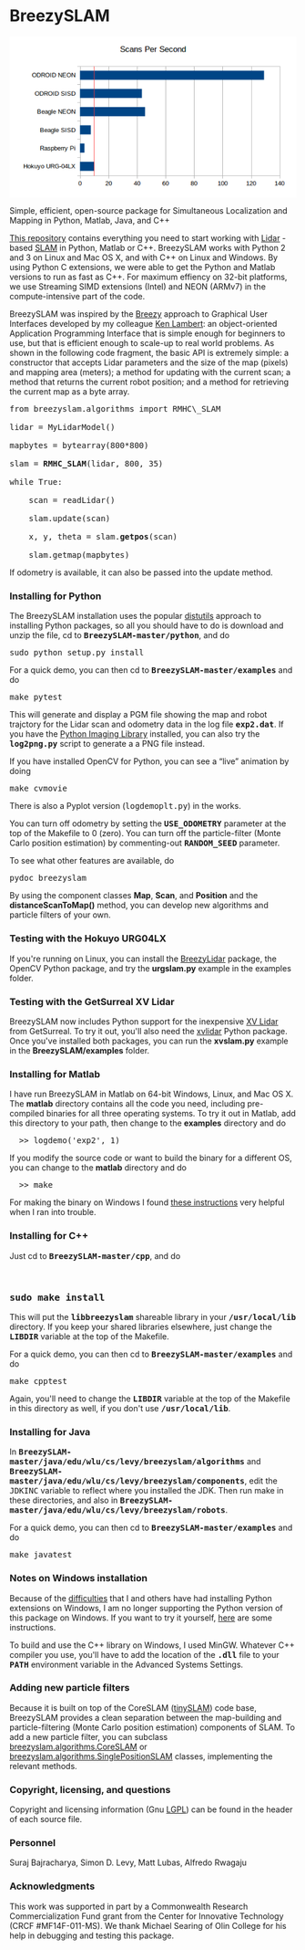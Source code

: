 BreezySLAM
==========

<img src="scanrates.png" align="center">

Simple, efficient, open-source package for Simultaneous Localization and Mapping in Python, Matlab, Java, and C++

<a href="https://github.com/simondlevy/BreezySLAM">This repository</a> contains everything you need to
start working with 
<a href="http://en.wikipedia.org/wiki/Lidar">Lidar</a>
-based
<a href="http://en.wikipedia.org/wiki/Simultaneous_localization_and_mapping">SLAM</a> 
in Python, Matlab or C++.  BreezySLAM works with Python 2 and 3 on Linux and Mac OS X, and
with C++ on Linux and Windows.
By using Python C extensions, we were able to get the Python and Matlab versions to run
as fast as C++. For maximum effiency on 32-bit platforms, we use Streaming
SIMD extensions (Intel) and NEON (ARMv7) in the compute-intensive part
of the code.
</p><p>
BreezySLAM was inspired by the <a href="http://home.wlu.edu/%7Elambertk/#Software">Breezy</a>
approach to Graphical User Interfaces developed by my colleague 
<a href="http://home.wlu.edu/%7Elambertk/">Ken Lambert</a>: an object-oriented
Application Programming Interface that is simple enough for beginners to use,
but that is efficient enough to scale-up to real world problems. 
As shown in the following code fragment, the basic API is extremely 
simple: a constructor that accepts Lidar parameters and the size of 
the map (pixels) and mapping area (meters); a method for updating with the current scan; a method that returns
the current robot position; and a method for retrieving the current map as a byte
array.

<pre>
from breezyslam.algorithms import RMHC\_SLAM

lidar = MyLidarModel()

mapbytes = bytearray(800*800)

slam = <b>RMHC_SLAM</b>(lidar, 800, 35) 

while True:

    scan = readLidar()

    slam.update(scan)

    x, y, theta = slam.<b>getpos</b>(scan)

    slam.getmap(mapbytes)
</pre>

If odometry is available, it can also be passed into the update method.  


</p><h3>Installing for Python</h3>

<p>
The BreezySLAM installation uses the popular
<a href="http://docs.python.org/2/distutils/introduction.html">distutils</a> 
approach to installing Python packages, so all you should have to do is
download and unzip the file, cd to <tt><b>BreezySLAM-master/python</b></tt>, and do 

<pre>
sudo python setup.py install
</pre>

For a quick demo, you can then cd to <tt><b>BreezySLAM-master/examples</b></tt> and do

<pre>
make pytest
</pre>


This will generate and display a PGM file showing the
map and robot trajctory for the Lidar scan and odometry data in the log file
<tt><b>exp2.dat</b></tt>.  If you have the 
<a href="http://www.pythonware.com/products/pil/">Python Imaging Library</a> installed,
you can also try the <b><tt>log2png.py</tt></b> script to generate a
a PNG file instead.

If you have installed OpenCV for Python, you can see a &ldquo;live&rdquo; animation
by doing

<pre>
make cvmovie
</pre>

There is also a Pyplot version (<tt>logdemoplt.py</tt>) in the works.

You can turn off odometry by setting the <b><tt>USE_ODOMETRY</tt></b>
parameter at the top of the Makefile to 0 (zero). You can turn off 
the particle-filter (Monte Carlo position estimation) by commenting-out
<b><tt>RANDOM_SEED</tt></b> parameter.

<p>

To see what other features are available, do 

<pre>
pydoc breezyslam
</pre>

By using the component classes <b>Map</b>, <b>Scan</b>, and
<b>Position</b> and the <b>distanceScanToMap()</b> method,
you can develop new algorithms and particle filters of your own.

<p><h3>Testing with the Hokuyo URG04LX</h3>

If you're running on Linux, you can install the <a href="http://home.wlu.edu/~levys/software/breezylidar/">BreezyLidar</a> package, the OpenCV Python package, and 
try the  <b>urgslam.py</b> example in the examples folder.

<p><h3>Testing with the GetSurreal XV Lidar</h3>

BreezySLAM now includes Python support for the inexpensive 
<a href="https://www.getsurreal.com/product/xv-lidar-sensor-mount-package">XV Lidar</a> from GetSurreal.
To try it out, you'll also need the <a href="https://github.com/simondlevy/xvlidar">xvlidar</a> 
Python package.  Once you've installed
both packages, you can run the <b>xvslam.py</b> example in the <b>BreezySLAM/examples</b> folder.

</p><h3>Installing for Matlab</h3>

<p>
I have run BreezySLAM in Matlab on 64-bit Windows, Linux, and Mac OS X. The <b>matlab</b> directory contains all the code you
need, including pre-compiled binaries for all three operating systems.  To try it out in Matlab, add this directory to your
path, then change to the <b>examples</b> directory and do

<pre>
  >> logdemo('exp2', 1)
</pre> 

If you modify the source code or want to build the binary for a different OS, you can change to the <b>matlab</b> 
directory and do

<pre>
  >> make
</pre>

For making the binary on Windows I found 
<a href="http://www.mathworks.com/matlabcentral/answers/95039-why-does-the-sdk-7-1-installation-fail-with-an-installation-failed-message-on-my-windows-system">these instructions</a> very helpful when I ran into trouble.

<h3>Installing for C++</h3>

Just cd to <tt><b>BreezySLAM-master/cpp</b></tt>, and do

&nbsp; &nbsp; <h3><b><tt>sudo make install</tt></b></h3>

This will put the <tt><b>libbreezyslam</b></tt> shareable library in your <tt><b>/usr/local/lib</b></tt>
directory.  If you keep your shared libraries elsewhere, just change the <tt><b>LIBDIR</b></tt>
variable at the top of the Makefile.

<p>

For a quick demo, you can then cd to <tt><b>BreezySLAM-master/examples</b></tt> and do

<pre>
make cpptest
</pre>

<p>

Again, you'll need to change the <tt><b>LIBDIR</b></tt> variable at the top of 
the Makefile in this directory as well, if you don't use <tt><b>/usr/local/lib</b></tt>.

</p><p>

<h3>Installing for Java</h3>

In <tt><b>BreezySLAM-master/java/edu/wlu/cs/levy/breezyslam/algorithms</b></tt> and
<tt><b>BreezySLAM-master/java/edu/wlu/cs/levy/breezyslam/components</b></tt>,
edit the <tt>JDKINC</tt> variable to reflect where you installed the JDK.
Then run make in these directories, and also in
<tt><b>BreezySLAM-master/java/edu/wlu/cs/levy/breezyslam/robots</b></tt>.

<p>

For a quick demo, you can then cd to <tt><b>BreezySLAM-master/examples</b></tt> and do

<pre>
make javatest
</pre>

<h3>Notes on Windows installation</h3>


Because of the 
<a href="http://stackoverflow.com/questions/2817869/error-unable-to-find-vcvarsall-bat">difficulties</a> that I and others have had installing Python extensions on Windows, I am no longer supporting 
the Python version of this package on Windows. If you want to try it yourself, <a href="https://docs.python.org/2/extending/windows.html">here</a> are some instructions.
<p>
To build and use the C++ library on Windows, I used MinGW. Whatever C++ compiler
you use, you'll have to add the location of the <tt><b>.dll</b></tt> file to your
<tt><b>PATH</b></tt> environment variable in the Advanced Systems Settings.

<h3>Adding new particle filters</h3>

Because it is built on top of the CoreSLAM (<a href="https://openslam.org/tinyslam.html">tinySLAM</a>) code base, BreezySLAM
provides a clean separation between
the map-building and particle-filtering (Monte Carlo position estimation)
components of SLAM.  To add a new particle filter, you can subclass 
<a href="doc/breezyslam.algorithms.html#CoreSLAM">breezyslam.algorithms.CoreSLAM</a> or 
<a href="doc/breezyslam.algorithms.html#SinglePositionSLAM">breezyslam.algorithms.SinglePositionSLAM</a>
classes, implementing the relevant methods.


<h3>Copyright, licensing, and questions</h3>

Copyright and licensing information (Gnu 
<a href="https://www.gnu.org/licenses/lgpl.html">LGPL</a>) 
can be found in the header of each source file. 

<h3>Personnel</h3>

Suraj Bajracharya, Simon D. Levy, Matt Lubas, Alfredo Rwagaju

<h3>Acknowledgments</h3>

This work was supported in part by a  Commonwealth Research Commercialization Fund
grant from the Center for Innovative Technology (CRCF #MF14F-011-MS). We thank Michael Searing of Olin College for 
his help in debugging and testing this package.
